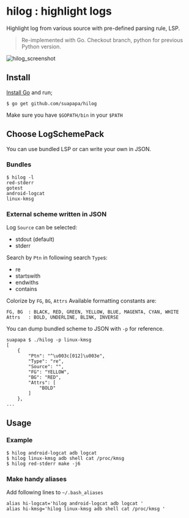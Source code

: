 # hilog : highlight logs

Highlight log from various source with pre-defined parsing rule, LSP.

> Re-implemented with Go. Checkout branch, python for previous Python version.

![hilog_screenshot](https://lh6.googleusercontent.com/-JMq2QwuQh2g/UQYj9RFOvlI/AAAAAAAACHg/FFw3V7zg_9E/s912/hilog-go_dev-android.png)

## Install

[Install Go][1] and run;

    $ go get github.com/suapapa/hilog

Make sure you have `$GOPATH/bin` in your `$PATH`

[1]: http://golang.org/doc/install

## Choose LogSchemePack

You can use bundled LSP or can write your own in JSON.

### Bundles

    $ hilog -l
    red-stderr
    gotest
    android-logcat
    linux-kmsg

### External scheme written in JSON

Log `Source` can be selected:

- stdout (default)
- stderr

Search by `Ptn` in following search `Type`s:

- re
- startswith
- endwiths
- contains

Colorize by `FG`, `BG`, `Attrs`
Available formatting constants are:

    FG, BG  : BLACK, RED, GREEN, YELLOW, BLUE, MAGENTA, CYAN, WHITE
    Attrs   : BOLD, UNDERLINE, BLINK, INVERSE

You can dump bundled scheme to JSON with `-p` for reference.

    suapapa $ ./hilog -p linux-kmsg
    [
        {
            "Ptn": "^\u003c[012]\u003e",
            "Type": "re",
            "Source": "",
            "FG": "YELLOW",
            "BG": "RED",
            "Attrs": [
                "BOLD"
            ]
        },
    ...


## Usage

### Example

    $ hilog android-logcat adb logcat
    $ hilog linux-kmsg adb shell cat /proc/kmsg
    $ hilog red-stderr make -j6

### Make handy aliases

Add following lines to `~/.bash_aliases`

    alias hi-logcat='hilog android-logcat adb logcat '
    alias hi-kmsg='hilog linux-kmsg adb shell cat /proc/kmsg '

